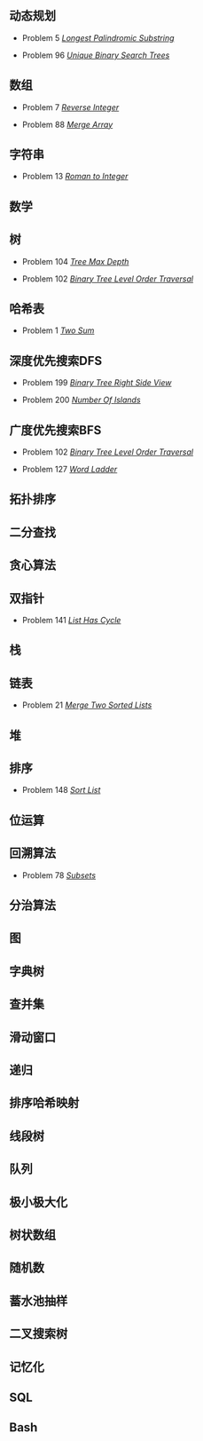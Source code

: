 
## 动态规划

* Problem 5 [*Longest Palindromic Substring*](https://github.com/Peefy/PeefyLeetCode/blob/master/doc/1-100/5.LongestPalindromicSubstring/README.md) 

* Problem 96 [*Unique Binary Search Trees*](https://github.com/Peefy/PeefyLeetCode/blob/master/doc/1-100/96.UniqueBinarySearchTrees/README.md) 

## 数组

* Problem 7 [*Reverse Integer*](https://github.com/Peefy/PeefyLeetCode/blob/master/doc/1-100/7.ReverseInteger/README.md)

* Problem 88 [*Merge Array*](https://github.com/Peefy/PeefyLeetCode/blob/master/doc/1-100/88.MergeArray/README.md)

## 字符串

* Problem 13 [*Roman to Integer*](https://github.com/Peefy/PeefyLeetCode/blob/master/doc/1-100/13.RomantoInteger/README.md)

## 数学

## 树

* Problem 104 [*Tree Max Depth*](https://github.com/Peefy/PeefyLeetCode/blob/master/doc/101-200/104.TreeMaxDepth/README.md)

* Problem 102 [*Binary Tree Level Order Traversal*](https://github.com/Peefy/PeefyLeetCode/blob/master/doc/101-200/102.BinaryTreeLevelOrderTraversal/README.md)

## 哈希表

* Problem 1 [*Two Sum*](https://github.com/Peefy/PeefyLeetCode/blob/master/doc/1-100/1.TwoSum/README.md)

## 深度优先搜索DFS

* Problem 199 [*Binary Tree Right Side View*](https://github.com/Peefy/PeefyLeetCode/blob/master/doc/101-200/199.BinaryTreeRightSideView/README.md)

* Problem 200 [*Number Of Islands*](https://github.com/Peefy/PeefyLeetCode/blob/master/doc/101-200/200.NumberOfIslands/README.md)

## 广度优先搜索BFS

* Problem 102 [*Binary Tree Level Order Traversal*](https://github.com/Peefy/PeefyLeetCode/blob/master/doc/101-200/102.BinaryTreeLevelOrderTraversal/README.md)

* Problem 127 [*Word Ladder*](https://github.com/Peefy/PeefyLeetCode/blob/master/doc/101-200/127.WordLadder/README.md)

## 拓扑排序



## 二分查找

## 贪心算法

## 双指针

* Problem 141 [*List Has Cycle*](https://github.com/Peefy/PeefyLeetCode/blob/master/doc/101-200/141.ListHasCycle/README.md) 

## 栈

## 链表

* Problem 21 [*Merge Two Sorted Lists*](https://github.com/Peefy/PeefyLeetCode/blob/master/doc/1-100/21.MergeTwoSortedLists/README.md)

## 堆

## 排序

* Problem 148 [*Sort List*](https://github.com/Peefy/PeefyLeetCode/blob/master/doc/101-200/148.SortList/README.md)

## 位运算

## 回溯算法

* Problem 78 [*Subsets*](https://github.com/Peefy/PeefyLeetCode/blob/master/doc/1-100/78.Subsets/README.md) 

## 分治算法

## 图

## 字典树

## 查并集

## 滑动窗口

## 递归

## 排序哈希映射

## 线段树

## 队列

## 极小极大化

## 树状数组

## 随机数

## 蓄水池抽样

## 二叉搜索树

## 记忆化

## SQL

## Bash
